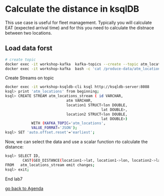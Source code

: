 # Calculate the distance in ksqlDB
This use case is useful for fleet management. Typically you will calculate EAT (expected arrival time) and for this you need to calculate the distnace between two locations.

## Load data forst
```bash
# create topic
docker exec -it workshop-kafka  kafka-topics --create --topic atm_locations --bootstrap-server localhost:9092
docker exec -it workshop-kafka  bash -c 'cat /produce-data/atm_locations.json | kafka-console-producer --topic atm_locations --broker-list localhost:9092'
```
Create Streams on topic
```bash
docker exec -it workshop-ksqldb-cli ksql http://ksqldb-server:8088
ksql> print 'atm_locations' from beginning;
ksql> CREATE STREAM atm_locations_stream ( id VARCHAR,
                            atm VARCHAR,
                            location1 STRUCT<lon DOUBLE,
                                            lat DOUBLE>,
                            location2 STRUCT<lon DOUBLE,
                                            lat DOUBLE>)
            WITH (KAFKA_TOPIC='atm_locations',
            VALUE_FORMAT='JSON');
ksql> SET 'auto.offset.reset'='earliest';
```
Now, we can select the data and use a scalar function rto calculate the distance:
```bash
ksql> SELECT ID,
        CAST(GEO_DISTANCE(location1->lat, location1->lon, location2->lat, location2->lon, 'KM') AS INT) AS DISTANCE_BETWEEN_1and2_KM
FROM   atm_locations_stream emit changes;
ksql> exit;
```

End lab7

[go back to Agenda](https://github.com/ora0600/confluent-ksqldb-hands-on-workshop/blob/master/README.md#hands-on-agenda-and-labs)
